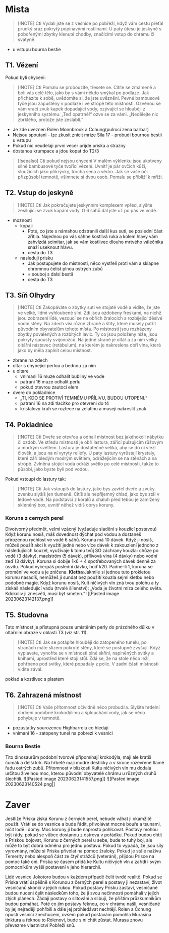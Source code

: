 # Mista

> [!NOTE] Cti
> Vydali jste se z vesnice po pobřeží, když vám cestu přeťal prudký sráz pokrytý popínavými rostlinami. U paty útesu je jeskyně s pobořenými zbytky klenuté chodby, značícími vstup do chrámu či svatyně.

- u vstupu bourna bestie

## T1. Vězení
Pokud byli chyceni:

> [!NOTE] Cti
> Pomalu se probouzíte, třesete se. Cítíte se zmámeně a bolí vás celé tělo, jako by s vámi někdo smýkal po podlaze. Jak přicházíte k sobě, uvědomíte si, že jste uvězněni. Pevné bambusové tyče jsou zapuštěny v podlaze i ve stropě této místnosti. Ozvěnou se vám vrací zvuk kapek dopadající vody, ozývající se hlouběji z jeskynního systému.
> „Teď opatrně!“ ozve se za vámi. „Nedělejte nic zbrklého, protože jste zesláblí.“

- Je zde uveznen Rolen Monnbrook a Cchung(pulroci zena barbar)
- Nejsou spoutani - lze zkusit znicit mrize Sila 17 - probudi bournou bestii u vstupu
- Pokud nic neudelaji prvni vecer prijde priska a strazny
- dostanou krumpace a jdou kopat do T2/3

> [!seealso] Cti pokud nejsou chyceni
> V malém výklenku jsou ukotveny silné bambusové tyče tvořící vězení. Uvnitř je pár ovčích kůží, sloužících jako přikrývky, trocha sena a vědro. Jak se vaše oči přizpůsobí temnotě, všimnete si dvou osob. Pomalu se přiblíží k mříži.

## T2. Vstup do jeskyně

> [!NOTE] Cti
> Jak pokračujete jeskynním komplexem vpřed, slyšíte zesilující se zvuk kapání vody. O 6 sáhů dál jste už po pás ve vodě.

- moznosti
	- kopaji
		- Poté, co jste s námahou odstranili další kus suti, se poslední část zřítila. Najednou po vás sáhne kostlivá ruka a kolem hlavy vám zahvízdá scimitar, jak se vám kostlivec dlouho mrtvého válečníka snaží useknout hlavu.
		- cesta do T3
	- nasleduji prisku
		- Jak postupujete do místnosti, něco vystřelí proti vám a sklapne ohromnou čelist plnou ostrých zubů
		- = souboj s dalsi bestii
		- cesta do T3

## T3. Síň Olhydry

> [!NOTE] Cti
> Zakopáváte o zbytky suti ve stojaté vodě a vidíte, že jste ve velké, lidmi vyhloubené síni. Zdi jsou ozdobeny freskami, na nichž jsou zobrazeni lidé, vezoucí se na obřích žralocích a rozbíjející děsivé vodní stěny. Na zdech visí různé zbraně a štíty, které musely patřit původním obyvatelům tohoto místa. Po místnosti jsou rozházeny zbytky povalených a rozbitých lavic. Ty co jsou položeny níže, jsou pokryty spousty svijonožců. Na jedné straně je oltář a za ním velký oltářní nástavec (retábulum), na kterém je nakreslena obří vlna, která jako by měla zaplnit celou místnost.

- zbrane na zdech
- oltar s chybejici perlou a bednou za nim
- u oltare
	- vnimani 16 muze odhalit bubliny ve vode
	- patrani 16 muze odhalit perlu
	- pokud otevrou zautoci elem
- dvere do pokladnice
	- „TI, KDO SE PROTIVÍ TEMNÉMU PŘÍLIVU, BUDOU UTOPENI.“
	- patrani 16 na zdi tlacitko pro otevreni do t4
	- kristalovy kruh se roztece na zelatinu a museji nakreslit znak

## T4. Pokladnice

> [!NOTE] Cti
> Dveře se otevřou a odhalí místnost bez jakéhokoli nábytku či ozdob. Ve středu místnosti je obří lastura, zářící pulzujícím růžovým a modrým světlem. Lastura je dostatečně veliká, aby se do ní vlezl člověk, a jsou na ní vyryty reliéfy. U paty lastury vyrůstají krystaly, které září bledým modrým světlem, odrážejícím se na stěnách a na stropě. Zvlněná stojící voda odráží světlo po celé místnosti, takže to působí, jako byste byli pod vodou.

Pokud vstoupi do lastury tak:

> [!NOTE] Cti
> Jak vstoupíš do lastury, jako bys zavřel dveře a zvuky zvenku slyšíš jen tlumeně. Cítíš ale nepříjemný chlad, jako bys stál v ledové vodě. Na podstavci z korálů a chaluh před tebou je zamlžený skleněný box, uvnitř něhož vidíš obrys koruny.

### Koruna z cernych perel
Divotvorný předmět, velmi vzácný (vyžaduje sladění s kouzlící postavou)
Když korunu nosíš, máš dovednost dýchat pod vodou a dostaneš přirozenou rychlost ve vodě 6 sáhů. Koruna má 10 dávek. Když ji nosíš, můžeš použít akci k využití jedné nebo více dávek k zakouzlení jednoho z následujících kouzel, využívaje k tomu tvůj SO záchrany kouzla: chůze po vodě (3 dávky), maelström (5 dávek), přílivová vlna (4 dávky) nebo vodní zeď (3 dávky). Koruna si dobije 1k6 + 4 spotřebovaných dávek denně za úsvitu. Pokud vyčerpáš poslední dávku, hoď k20. Padne-li 1, koruna se promění ve vodu a je zničena.
**Kletba**:Jakmile si jednou tuto prokletou korunu nasadíš, nemůžeš ji sundat bez použití kouzla sejmi kletbu nebo podobné magie. Když korunu nosíš, Kult ničivých vln zná tvou polohu a ty získáš následující vadu (trvalé šílenství):
„Voda je životní míza celého světa. Kdokoliv ji znesvětí, musí být smeten.“
![[Pasted image 20230623142137.png]]
## T5. Studovna
Tato místnost je přístupná pouze umístěním perly do prázdného důlku v oltářním obraze v oblasti T3 (viz str. 11).

> [!NOTE] Cti
> Jak se potápíte hlouběji do zatopeného tunelu, po stranách máte slizem pokryté stěny, které se postupně zvyšují. Když vyplavete, vynoříte se v místnosti plné skříní, naplněných svitky a knihami, uprostřed které stojí stůl. Zdá se, že na stole něco leží, pohřbeno pod svitky, které popadaly z polic. V zadní části místnosti vidíte zával.

poklad a kostlivec s plastem
## T6. Zahrazená místnost

> [!NOTE] Cti
> Vaše přítomnost očividně něco probudila. Slyšíte hrdelní chrčení podobné krokodýlímu a šplouchání vody, jak se něco pohybuje v temnotě.

- pozustatky sourozencu Highbarrelu co hledaji
- vnimani 16 - zatopeny tunel na pobrezi k vesnici
### Bourna Bestie
Tito dinosaurům podobní tvorové připomínají krokodýla, mají ale kratší čumák a delší krk. Na hřbetě mají modré destičky a v široce rozevřené tlamě řadu ostrých zubů. Přítomnost v blízkosti Kultu ničivých vln mu dodala určitou živelnou moc, kterou původní obyvatelé chrámu u různých druhů šlechtili.
![[Pasted image 20230623141557.png]]
![[Pasted image 20230623140524.png]]
# Zaver
Jestliže Priska získá Korunu z černých perel, nebude váhat ji okamžitě použít. Vrátí se do vesnice a bude řádit, přivolávat mocné bouře a tsunami, ničit lodě i domy. Moc koruny ji bude naprosto pohlcovat. Postavy mohou být rády, pokud se vůbec dostanou z ostrova v pořádku. Pokud budou chtít s Priskou bojovat, Korunu z černých perel u sebe, bude to tuhý boj, ale může to být dobrá odměna pro jednu postavu. Pokud to vypadá, že jsou síly vyrovnány, může si Priska přivolat na pomoc žraloky. Pokud je stále naživu Temerity nebo alespoň část ze čtyř strážců (veteráni), přijdou Prisce na pomoc také oni. Priska se časem přidá ke Kultu ničivých vln a zařídí i svým pomocníkům vyšší postavení v jeho hierarchii.

Lidé vesnice Jokotoro budou v každém případě čelit tvrdé realitě. Pokud se Priska vrátí úspěšně s Korunou z černých perel a postavy ji nezastaví, život vesničanů skončí v jejích rukou. Pokud postavy Prisku zastaví, vesničané budou nuceni čelit následkům toho, že jí svou nečinností pomáhali v jejích zlých plánech. Žádají postavy o slitování a slibují, že příštím průzkumníkům budou pomáhat. Poté co jim postavy řeknou, co v chrámu našli, vesničané by jej nejraději pohřbili a dále jej prohledávat nechtějí. Rolen a Čchung opustí vesnici znechuceni, ovšem pokud postavám pomohla Murasina tinktura a řeknou to Rolenovi, bude s ní chtít zůstat. Murasa znovu převezme vlastnictví Pobřeží snů.